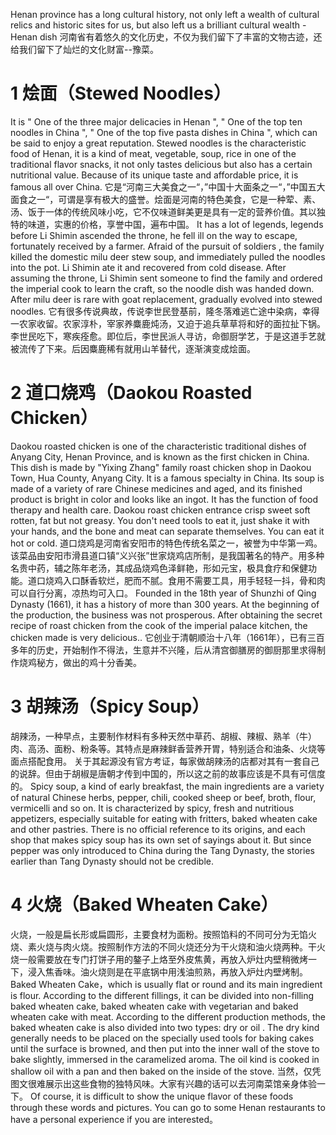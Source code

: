 
Henan province has a long cultural history, not only left a wealth of cultural relics and historic sites for us, but also left us a brilliant cultural wealth - Henan dish
河南省有着悠久的文化历史，不仅为我们留下了丰富的文物古迹，还给我们留下了灿烂的文化财富--豫菜。
# 1 烩面（Stewed Noodles）
It is " One of the three major delicacies in Henan ", " One of the top ten noodles in China ", " One of the top five pasta dishes in China ", which can be said to enjoy a great reputation. Stewed noodles is the characteristic food of Henan, it is a kind of meat, vegetable, soup, rice in one of the traditional flavor snacks, it not only tastes delicious but also has a certain nutritional value. Because of its unique taste and affordable price, it is famous all over China.
它是“河南三大美食之一“，”中国十大面条之一“，”中国五大面食之一“，可谓是享有极大的盛誉。烩面是河南的特色美食，它是一种荤、素、汤、饭于一体的传统风味小吃，它不仅味道鲜美更是具有一定的营养价值。其以独特的味道，实惠的价格，享誉中国，遍布中国。
It has a lot of legends, legends before Li Shimin ascended the throne, he fell ill on the way to escape, fortunately received by a farmer. Afraid of the pursuit of soldiers , the family killed the domestic milu deer stew soup, and immediately pulled the noodles into the pot. Li Shimin ate it and recovered from cold disease. After assuming the throne, Li Shimin sent someone to find the family and ordered the imperial cook to learn the craft, so the noodle dish was handed down. After milu deer is rare with goat replacement, gradually evolved into stewed noodles.
它有很多传说典故，传说李世民登基前，隆冬落难逃亡途中染病，幸得一农家收留。农家淳朴，宰家养麋鹿炖汤，又迫于追兵草草将和好的面拉扯下锅。李世民吃下，寒疾痊愈。即位后，李世民派人寻访，命御厨学艺，于是这道手艺就被流传了下来。后因麋鹿稀有就用山羊替代，逐渐演变成烩面。
# 2 道口烧鸡（Daokou Roasted Chicken）
Daokou roasted chicken is one of the characteristic traditional dishes of Anyang City, Henan Province, and is known as the first chicken in China. This dish is made by "Yixing Zhang" family roast chicken shop in Daokou Town, Hua County, Anyang City. It is a famous specialty in China. Its soup is made of a variety of rare Chinese medicines and aged, and its finished product is bright in color and looks like an ingot. It has the function of food therapy and health care. Daokou roast chicken entrance crisp sweet soft rotten, fat but not greasy. You don't need tools to eat it, just shake it with your hands, and the bone and meat can separate themselves. You can eat it hot or cold.
道口烧鸡是河南省安阳市的特色传统名菜之一，被誉为中华第一鸡。该菜品由安阳市滑县道口镇“义兴张”世家烧鸡店所制，是我国著名的特产。用多种名贵中药，辅之陈年老汤，其成品烧鸡色泽鲜艳，形如元宝，极具食疗和保健功能。道口烧鸡入口酥香软烂，肥而不腻。食用不需要工具，用手轻轻一抖，骨和肉可以自行分离，凉热均可入口。
Founded in the 18th year of Shunzhi of Qing Dynasty (1661), it has a history of more than 300 years. At the beginning of the production, the business was not prosperous. After obtaining the secret recipe of roast chicken from the cook of the imperial palace kitchen, the chicken made is very delicious..
它创业于清朝顺治十八年（1661年），已有三百多年的历史，开始制作不得法，生意并不兴隆，后从清宫御膳房的御厨那里求得制作烧鸡秘方，做出的鸡十分香美。


# 3 胡辣汤（Spicy Soup）
胡辣汤，一种早点，主要制作材料有多种天然中草药、胡椒、辣椒、熟羊（牛）肉、高汤、面粉、粉条等。其特点是麻辣鲜香营养开胃，特别适合和油条、火烧等面点搭配食用。
关于其起源没有官方考证，每家做胡辣汤的店都对其有一套自己的说辞。但由于胡椒是唐朝才传到中国的，所以这之前的故事应该是不具有可信度的。
Spicy soup, a kind of early breakfast, the main ingredients are a variety of natural Chinese herbs, pepper, chili, cooked sheep or beef, broth, flour, vermicelli and so on. It is characterized by spicy, fresh and nutritious appetizers, especially suitable for eating with fritters, baked wheaten cake and other pastries.
There is no official reference to its origins, and each shop that makes spicy soup has its own set of sayings about it. But since pepper was only introduced to China during the Tang Dynasty, the stories earlier than Tang Dynasty should not be credible.
# 4 火烧（Baked Wheaten Cake）
火烧，一般是扁长形或扁圆形，主要食材为面粉。按照馅料的不同可分为无馅火烧、素火烧与肉火烧。按照制作方法的不同火烧还分为干火烧和油火烧两种。干火烧一般需要放在专门打饼子用的鏊子上烙至外皮焦黄，再放入炉灶内壁稍微烤一下，浸入焦香味。油火烧则是在平底锅中用浅油煎熟，再放入炉灶内壁烤制。
Baked Wheaten Cake，which is usually flat or round and its main ingredient is flour. According to the different fillings, it can be divided into non-filling baked wheaten cake, baked wheaten cake with vegetarian and baked wheaten cake with meat. According to the different production methods, the baked wheaten cake is also divided into two types: dry or oil . The dry kind generally needs to be placed on the specially used tools for baking cakes until the surface is browned, and then put into the inner wall of the stove to bake slightly, immersed in the caramelized aroma. The oil kind is cooked in shallow oil with a pan and then baked on the inside of the stove.
当然，仅凭图文很难展示出这些食物的独特风味。大家有兴趣的话可以去河南菜馆亲身体验一下。
Of course, it is difficult to show the unique flavor of these foods through these words and pictures. You can go to some Henan restaurants to have a personal experience if you are interested。

